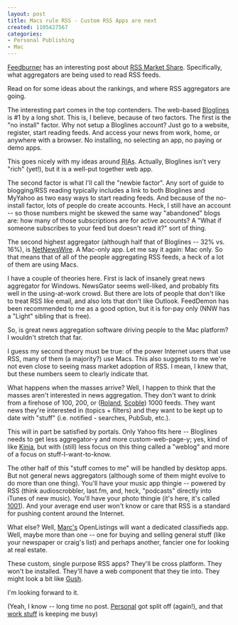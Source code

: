 ```yaml
--- 
layout: post
title: Macs rule RSS - Custom RSS Apps are next
created: 1105427567
categories: 
- Personal Publishing
- Mac
---
```


<p><a href="http://www.feedburner.com">Feedburner</a> has an interesting post about <a href="http://www.burningdoor.com/feedburner/archives/000961.html">RSS Market Share</a>. Specifically, what aggregators are being used to read RSS feeds.</p>

<p>Read on for some ideas about the rankings, and where RSS aggregators are going.</p>
<!--break-->
<p>The interesting part comes in the top contenders. The web-based <a href="http://www.bloglines.com">Bloglines</a> is #1 by a long shot. This is, I believe, because of two factors. The first is the &quot;no install&quot; factor. Why not setup a Bloglines account? Just go to a website, register, start reading feeds. And access your news from work, home, or anywhere with a browser. No installing, no selecting an app, no paying or demo apps.</p>

<p>This goes nicely with my ideas around <acronym title="Rich Internet Apps">RIAs</acronym>. Actually, Bloglines isn't very &quot;rich&quot; (yet!), but it is a well-put together web app.</p>

<p>The second factor is what I'll call the &quot;newbie factor&quot;. Any sort of guide to blogging/RSS reading typically includes a link to both Bloglines and MyYahoo as two easy ways to start reading feeds. And because of the no-install factor, lots of people do create accounts. Heck, I still have an account -- so those numbers might be skewed the same way &quot;abandoned&quot; blogs are: how many of those subscriptions are for active accounts? A &quot;What if someone subscribes to your feed but doesn't read it?&quot; sort of thing.</p>

<p>The second highest aggregator (although half that of Bloglines -- 32% vs. 16%), is <a href="http://ranchero.com/netnewswire/">NetNewsWire</a>. A Mac-only app. Let me say it again: Mac only. So that means that of all of the people aggregating RSS feeds, a heck of a lot of them are using Macs.</p>

<p>I have a couple of theories here. First is lack of insanely great news aggregator for Windows. NewsGator seems well-liked, and probably fits well in the using-at-work crowd. But there are lots of people that don't like to treat RSS like email, and also lots that don't like Outlook. FeedDemon has been recommended to me as a good option, but it is for-pay only (NNW has a &quot;Light&quot; sibling that is free).</p>

<p>So, is great news aggregation software driving people to the Mac platform? I wouldn't stretch that far.</p>

<p>I guess my second theory must be true: of the power Internet users that use RSS, many of them (a majority?) use Macs. This also suggests to me we're not even close to seeing mass market adoption of RSS. I mean, I knew that, but these numbers seem to clearly indicate that.</p>

<p>What happens when the masses arrive? Well, I happen to think that the masses aren't interested in news aggregation. They don't want to drink from a firehose of 100, 200, or (<a href="http://www.rolandtanglao.com">Roland</a>, <a href="http://scoble.weblogs.com">Scoble</a>) 1000 feeds. They want news they're interested in (topics + filters) and they want to be kept up to date with &quot;stuff&quot; (i.e. notified - searches, PubSub, etc.).</p>

<p>This will in part be satisfied by portals. Only Yahoo fits here -- Bloglines needs to get less aggregator-y and more custom-web-page-y; yes, kind of like <a href="http://www.kinja.com">Kinja</a>, but with (still) less focus on this thing called a &quot;weblog&quot; and more of a focus on stuff-I-want-to-know.</p> 

<p>The other half of this &quot;stuff comes to me&quot; will be handled by desktop apps. But not general news aggregators (although some of them might evolve to do more than one thing). You'll have your music app thingie -- powered by RSS (think audioscrobbler, last.fm, and, heck, &quot;podcasts&quot; directly into iTunes of new music). You'll have your photo thingie (it's here, it's called <a href="http://1001.kung-foo.tv/">1001</a>). And your average end user won't know or care that RSS is a standard for pushing content around the Internet.</p>

<p>What else? Well, <a href="http://marc.blogs.it">Marc's</a> OpenListings will want a dedicated classifieds app. Well, maybe more than one -- one for buying and selling general stuff (like your newspaper or craig's list) and perhaps another, fancier one for looking at real estate.</p>

<p>These custom, single purpose RSS apps? They'll be cross platform. They won't be installed. They'll have a web component that they tie into. They might look a bit like <a href="http://www.2entwine.com">Gush</a>.</p>

<p>I'm looking forward to it.</p>

<p>(Yeah, I know -- long time no post. <a href="http://personal.bmannconsulting.com">Personal</a> got split off (again!), and that <a href="http://www.bryght.com/blog/2">work stuff</a> is keeping me busy)</p>
